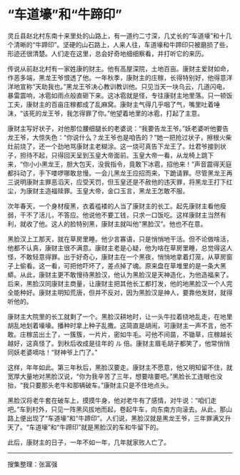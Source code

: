 # “车道壕”和“牛蹄印”

灵丘县赵北村东南十来里处的山路上，有一道约二寸深，几丈长的“车道壕”和十几个清晰的“牛蹄印”。坚硬的山石路上，人来人往，车道壕和牛蹄印只被磨损了些，形迹还很清楚。人们走在这里，总会好奇地细细察看，并打听它的来历。

传说从前赵北村有一家姓康的财主。他有高屋深院，土地百亩。康财主爱财如命，作恶多端，黑龙王爷恨透了他。一年秋季，康財主的庄稼，长得特别好，他得意洋洋地宣称“天助我也。”黑龙王爷决心教训教训他。只见当天一块乌云，几道闪电，暴雷震响，冰雹如雨点般直砸下来。这冰雹就是怪，专往康财主地里落。只一顿饭工夫，康财主的百亩庄稼都成了乱麻窝。康財主气得几乎咽了气，嘴里吐着唾沫，“该死的龙王爷，我怎得罪了你。”他望着地里的冰雹，打起了主意。

康财主写好状子，对他那位腰细腿长的老婆说：“我要告龙王爷。”妖老婆听他要告龙王爷，大惊失色：“你说什么？龙王爷也是咱告的？”她一把抢过状子，擦根火柴灶前烧了，还一个劲地骂康财主老糊涂。这一烧可真告下龙王了。灶君爷接到状子，担待不起，只得回天呈到玉皇大帝面前。玉皇大帝一看，从龙椅上跳下来，“你小小黑龙王，胆大包天，没我指令，竟敢下冰雹，招他来！”声音震得天庭都抖动了，手下喽啰哪敢怠慢。一会儿黑龙王应招而来，下跪请罪。尽管黑龙王再三说明康財主罪恶滔天，应受天罚，但玉皇还是不赦他的违天罪，将黑龙王打下红尘，为康财主造福赎罪。玉皇大帝，金口玉言，黑龙王怎敢不服。

次年春天，一个身材瘦黑，衣着褴褛的人当了康财主的长工。起先康财主看他瘦弱，干不了活儿，不答应。他说他不要工钱，只求一口饭吃。这样康财主当然有利，就收了他。这人的脸特别黑，康财主就叫他“黑脸汉”。他也不在意。

黑脸汉上工那天，就在草房里睡。他少言寡语，只是悄悄地干活。但不论做啥活，他都不认真，康财主很不满意。康财主老是心疑，他为啥在草房里睡，总觉得这人怪，不敢轻意得罪。出于好奇心，康财主在一个黑夜，悄悄地拿着灯笼，从草房窗子上偷看。这一看，可把他吓坏了，差点掉了魂。原来盘在草堆里的是一条大黑蟒。从此，康财主更不敢慢待黑脸汉，他认为黑脸汉是天神造化，为他造福来了。后来，黑脸汉同康财主商量，让康财主把其他长工都打发，他的地黑脸汉一个人完全能种好。康财主明知荒唐，但并不反对，因为黑脸汉是神人，要靠他发财，就得听他的。

康财主大院里的长工就剩了一个。黑脸汉耕地时，让一头牛拉着绕地乱走，在地里胡乱地划着壕壕。播种时拿上种子乱撒。这简直是胡闹，可康财主一声不言，他不敢。庄稼茁出土了，一簇簇，一片片，密如牛毛。可他不间苗，不锄草，庄稼越长越好，这真怪了。到秋后收成是往年的 ル 倍。康财主眉毛胡子都笑了，他常悄悄同妖老婆嘀咕！“财神爷上门了。”

这样，年年如此。第三年秋后，黑脸汉要走。康财主不愿意，他又明知留不住，就宽厚大量地对黑脸汉说，“你为我辛苦了三年，想要啥要吧。”黑脸长工连眼也没抬，“我只要那头老牛和那辆破车。”康財主只是不住地点头。

黑脸汉将老牛套在破车上，摸摸牛身，他对老牛有了感情，对牛说：“咱们走吧。”车到村外，只见一阵黑风拔地而起，卷起牛车，向东南方向滚去。从此，那山路上便出现了“车道壕”和“牛蹄印”。人们说，黑脸汉就是黑龙王爷，三年罪满又升天了。“车道壕”和“牛蹄印”就是黑脸汉的车和牛留下的。

此后，康财主的日子，一年不如一年，几年就家败人亡了。

---

搜集整理：张富强


